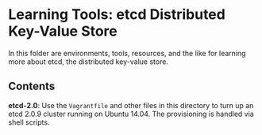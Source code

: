 # Learning Tools: etcd Distributed Key-Value Store

In this folder are environments, tools, resources, and the like for learning more about etcd, the distributed key-value store.

## Contents

**etcd-2.0**: Use the `Vagrantfile` and other files in this directory to turn up an etcd 2.0.9 cluster running on Ubuntu 14.04. The provisioning is handled via shell scripts.
